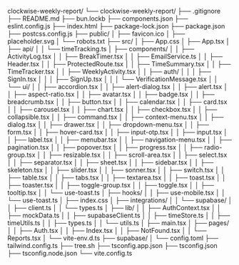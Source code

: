 clockwise-weekly-report/
└── clockwise-weekly-report/
    ├── .gitignore
    ├── README.md
    ├── bun.lockb
    ├── components.json
    ├── eslint.config.js
    ├── index.html
    ├── package-lock.json
    ├── package.json
    ├── postcss.config.js
    ├── public/
    │   ├── favicon.ico
    │   ├── placeholder.svg
    │   └── robots.txt
    ├── src/
    │   ├── App.css
    │   ├── App.tsx
    │   ├── api/
    │   │   └── timeTracking.ts
    │   ├── components/
    │   │   ├── ActivityLog.tsx
    │   │   ├── BreakTimer.tsx
    │   │   ├── EmailService.ts
    │   │   ├── Header.tsx
    │   │   ├── ProtectedRoute.tsx
    │   │   ├── TimeSummary.tsx
    │   │   ├── TimeTracker.tsx
    │   │   ├── WeeklyActivity.tsx
    │   │   ├── auth/
    │   │   │   ├── SignIn.tsx
    │   │   │   ├── SignUp.tsx
    │   │   │   └── VerificationMessage.tsx
    │   │   └── ui/
    │   │       ├── accordion.tsx
    │   │       ├── alert-dialog.tsx
    │   │       ├── alert.tsx
    │   │       ├── aspect-ratio.tsx
    │   │       ├── avatar.tsx
    │   │       ├── badge.tsx
    │   │       ├── breadcrumb.tsx
    │   │       ├── button.tsx
    │   │       ├── calendar.tsx
    │   │       ├── card.tsx
    │   │       ├── carousel.tsx
    │   │       ├── chart.tsx
    │   │       ├── checkbox.tsx
    │   │       ├── collapsible.tsx
    │   │       ├── command.tsx
    │   │       ├── context-menu.tsx
    │   │       ├── dialog.tsx
    │   │       ├── drawer.tsx
    │   │       ├── dropdown-menu.tsx
    │   │       ├── form.tsx
    │   │       ├── hover-card.tsx
    │   │       ├── input-otp.tsx
    │   │       ├── input.tsx
    │   │       ├── label.tsx
    │   │       ├── menubar.tsx
    │   │       ├── navigation-menu.tsx
    │   │       ├── pagination.tsx
    │   │       ├── popover.tsx
    │   │       ├── progress.tsx
    │   │       ├── radio-group.tsx
    │   │       ├── resizable.tsx
    │   │       ├── scroll-area.tsx
    │   │       ├── select.tsx
    │   │       ├── separator.tsx
    │   │       ├── sheet.tsx
    │   │       ├── sidebar.tsx
    │   │       ├── skeleton.tsx
    │   │       ├── slider.tsx
    │   │       ├── sonner.tsx
    │   │       ├── switch.tsx
    │   │       ├── table.tsx
    │   │       ├── tabs.tsx
    │   │       ├── textarea.tsx
    │   │       ├── toast.tsx
    │   │       ├── toaster.tsx
    │   │       ├── toggle-group.tsx
    │   │       ├── toggle.tsx
    │   │       ├── tooltip.tsx
    │   │       └── use-toast.ts
    │   ├── hooks/
    │   │   ├── use-mobile.tsx
    │   │   └── use-toast.ts
    │   ├── index.css
    │   ├── integrations/
    │   │   └── supabase/
    │   │       ├── client.ts
    │   │       └── types.ts
    │   ├── lib/
    │   │   ├── AuthContext.tsx
    │   │   ├── mockData.ts
    │   │   ├── supabaseClient.ts
    │   │   ├── timeStore.ts
    │   │   ├── timeUtils.ts
    │   │   ├── types.ts
    │   │   └── utils.ts
    │   ├── main.tsx
    │   ├── pages/
    │   │   ├── Auth.tsx
    │   │   ├── Index.tsx
    │   │   ├── NotFound.tsx
    │   │   └── Reports.tsx
    │   └── vite-env.d.ts
    ├── supabase/
    │   └── config.toml
    ├── tailwind.config.ts
    ├── tree.sh
    ├── tsconfig.app.json
    ├── tsconfig.json
    ├── tsconfig.node.json
    └── vite.config.ts

